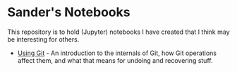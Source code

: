 # Sander's Notebooks

This repository is to hold (Jupyter) notebooks I have created that I
think may be interesting for others.

* [Using Git](using_git/using_git.ipynb) - An introduction to the
  internals of Git, how Git operations affect them, and what that
  means for undoing and recovering stuff.
